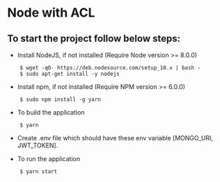 # Node with ACL

## To start the project follow below steps:

- Install NodeJS, if not installed (Require Node version >= 8.0.0)

```
	$ wget -qO- https://deb.nodesource.com/setup_10.x | bash -
	$ sudo apt-get install -y nodejs
```

- Install npm, if not installed (Require NPM version >= 6.0.0)

```
	$ sudo npm install -g yarn
```

- To build the application

```
	$ yarn
```

- Create .env file which should have these env variable [MONGO_URI, JWT_TOKEN].

- To run the application

```
	$ yarn start
```
